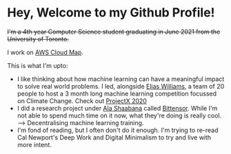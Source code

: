 # Hey, Welcome to my Github Profile!

~~I'm a 4th year Computer Science student graduating in June 2021 from the University of Toronto.~~

I work on [AWS Cloud Map](https://aws.amazon.com/cloud-map/). 

This is what I'm upto:

- I like thinking about how machine learning can have a meaningful impact to solve real world problems. I led, alongside [Elias Williams](https://www.linkedin.com/in/elias-williams/), a team of 20 people to host a 3 month long machine learning competition focussed on Climate Change. Check out [ProjectX 2020](https://www.projectx2020.com/)
- I did a research project under [Ala Shaabana](https://github.com/shibshib) called [Bittensor](https://opentensor.github.io/). While I'm not able to spend much time on it now, what they're doing is really cool. --> Decentralising machine learning training. 
- I'm fond of reading, but I often don't do it enough. I'm trying to re-read Cal Newport's Deep Work and Digital Minimalism to try and live with more intent. 
